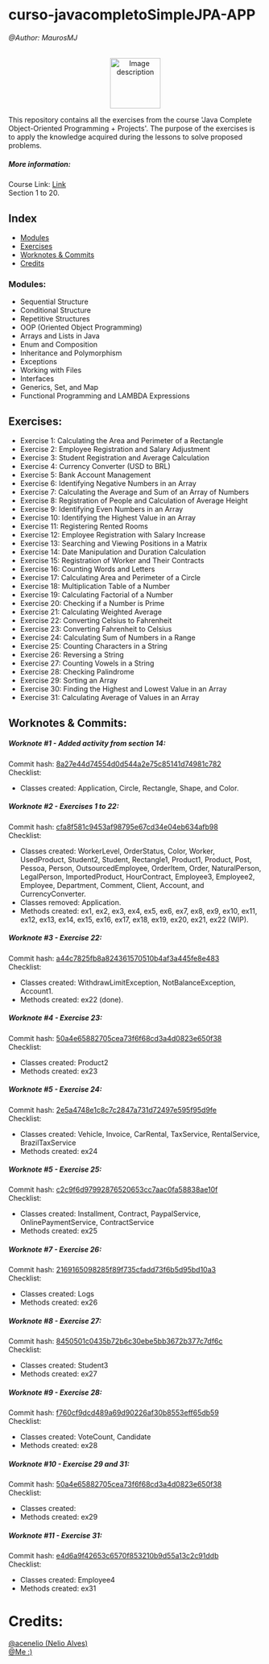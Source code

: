 # curso-javacompletoSimpleJPA-APP

###### @Author: MaurosMJ
<div style="text-align:center;">
    <img src="https://cdn.iconscout.com/icon/free/png-256/free-java-2038875-1720088.png?f=webp" alt="Image description" width="100" height="100">
</div>

This repository contains all the exercises from the course 'Java Complete Object-Oriented Programming + Projects'. The purpose of the exercises is to apply the knowledge acquired during the lessons to solve proposed problems.

##### More information:
Course Link: [Link](https://www.udemy.com/course/java-curso-completo)  
Section 1 to 20.

## Index

- [Modules](#Modules)
- [Exercises](#Exercises)
- [Worknotes & Commits](#Worknotes-&-Commits)
- [Credits](#Credits)

### Modules:
- Sequential Structure
- Conditional Structure
- Repetitive Structures
- OOP (Oriented Object Programming)
- Arrays and Lists in Java
- Enum and Composition
- Inheritance and Polymorphism
- Exceptions
- Working with Files
- Interfaces
- Generics, Set, and Map
- Functional Programming and LAMBDA Expressions

## Exercises:

- Exercise 1: Calculating the Area and Perimeter of a Rectangle
- Exercise 2: Employee Registration and Salary Adjustment
- Exercise 3: Student Registration and Average Calculation
- Exercise 4: Currency Converter (USD to BRL)
- Exercise 5: Bank Account Management
- Exercise 6: Identifying Negative Numbers in an Array
- Exercise 7: Calculating the Average and Sum of an Array of Numbers
- Exercise 8: Registration of People and Calculation of Average Height
- Exercise 9: Identifying Even Numbers in an Array
- Exercise 10: Identifying the Highest Value in an Array
- Exercise 11: Registering Rented Rooms
- Exercise 12: Employee Registration with Salary Increase
- Exercise 13: Searching and Viewing Positions in a Matrix
- Exercise 14: Date Manipulation and Duration Calculation
- Exercise 15: Registration of Worker and Their Contracts
- Exercise 16: Counting Words and Letters
- Exercise 17: Calculating Area and Perimeter of a Circle
- Exercise 18: Multiplication Table of a Number
- Exercise 19: Calculating Factorial of a Number
- Exercise 20: Checking if a Number is Prime
- Exercise 21: Calculating Weighted Average
- Exercise 22: Converting Celsius to Fahrenheit
- Exercise 23: Converting Fahrenheit to Celsius
- Exercise 24: Calculating Sum of Numbers in a Range
- Exercise 25: Counting Characters in a String
- Exercise 26: Reversing a String
- Exercise 27: Counting Vowels in a String
- Exercise 28: Checking Palindrome
- Exercise 29: Sorting an Array
- Exercise 30: Finding the Highest and Lowest Value in an Array
- Exercise 31: Calculating Average of Values in an Array

## Worknotes & Commits:

##### Worknote #1 - Added activity from section 14:
Commit hash: [8a27e44d74554d0d544a2e75c85141d74981c782](https://github.com/MaurosMJ/curso-javacompletoExercicios/commit/8a27e44d74554d0d544a2e75c85141d74981c782)  
Checklist:
* Classes created: Application, Circle, Rectangle, Shape, and Color.

##### Worknote #2 - Exercises 1 to 22:
Commit hash: [cfa8f581c9453af98795e67cd34e04eb634afb98](https://github.com/MaurosMJ/curso-javacompletoExercicios/commit/cfa8f581c9453af98795e67cd34e04eb634afb98)  
Checklist:
* Classes created: WorkerLevel, OrderStatus, Color, Worker, UsedProduct, Student2, Student, Rectangle1, Product1, Product, Post, Pessoa, Person, OutsourcedEmployee, OrderItem, Order, NaturalPerson, LegalPerson, ImportedProduct, HourContract, Employee3, Employee2, Employee, Department, Comment, Client, Account, and CurrencyConverter.
* Classes removed: Application.
* Methods created: ex1, ex2, ex3, ex4, ex5, ex6, ex7, ex8, ex9, ex10, ex11, ex12, ex13, ex14, ex15, ex16, ex17, ex18, ex19, ex20, ex21, ex22 (WIP).

##### Worknote #3 - Exercise 22:
Commit hash: [a44c7825fb8a824361570510b4af3a445fe8e483](https://github.com/MaurosMJ/curso-javacompletoExercicios/commit/a44c7825fb8a824361570510b4af3a445fe8e483)  
Checklist:
* Classes created: WithdrawLimitException, NotBalanceException, Account1.
* Methods created: ex22 (done).

##### Worknote #4 - Exercise 23:
Commit hash: [50a4e65882705cea73f6f68cd3a4d0823e650f38](https://github.com/MaurosMJ/curso-javacompletoExercicios/commit/50a4e65882705cea73f6f68cd3a4d0823e650f38)  
Checklist:
* Classes created: Product2
* Methods created: ex23

##### Worknote #5 - Exercise 24:
Commit hash: [2e5a4748e1c8c7c2847a731d72497e595f95d9fe](https://github.com/MaurosMJ/curso-javacompletoExercicios/commit/2e5a4748e1c8c7c2847a731d72497e595f95d9fe)  
Checklist:
* Classes created: Vehicle, Invoice, CarRental, TaxService, RentalService, BrazilTaxService
* Methods created: ex24

##### Worknote #5 - Exercise 25:
Commit hash: [c2c9f6d97992876520653cc7aac0fa58838ae10f](https://github.com/MaurosMJ/curso-javacompletoExercicios/commit/c2c9f6d97992876520653cc7aac0fa58838ae10f)  
Checklist:
* Classes created: Installment, Contract, PaypalService, OnlinePaymentService, ContractService
* Methods created: ex25

##### Worknote #7 - Exercise 26:
Commit hash: [2169165098285f89f735cfadd73f6b5d95bd10a3](https://github.com/MaurosMJ/curso-javacompletoExercicios/commit/2169165098285f89f735cfadd73f6b5d95bd10a3)  
Checklist:
* Classes created: Logs
* Methods created: ex26

##### Worknote #8 - Exercise 27:
Commit hash: [8450501c0435b72b6c30ebe5bb3672b377c7df6c](https://github.com/MaurosMJ/curso-javacompletoExercicios/commit/8450501c0435b72b6c30ebe5bb3672b377c7df6c)  
Checklist:
* Classes created: Student3 
* Methods created: ex27

##### Worknote #9 - Exercise 28:
Commit hash: [f760cf9dcd489a69d90226af30b8553eff65db59](https://github.com/MaurosMJ/curso-javacompletoExercicios/commit/f760cf9dcd489a69d90226af30b8553eff65db59)  
Checklist:
* Classes created: VoteCount, Candidate
* Methods created: ex28

##### Worknote #10 - Exercise 29 and 31:
Commit hash: [50a4e65882705cea73f6f68cd3a4d0823e650f38](https://github.com/MaurosMJ/curso-javacompletoExercicios/commit/50a4e65882705cea73f6f68cd3a4d0823e650f38)  
Checklist:
* Classes created:
* Methods created: ex29

##### Worknote #11 - Exercise 31:
Commit hash: [e4d6a9f42653c6570f853210b9d55a13c2c91ddb](https://github.com/MaurosMJ/curso-javacompletoExercicios/commit/e4d6a9f42653c6570f853210b9d55a13c2c91ddb)  
Checklist:
* Classes created: Employee4
* Methods created: ex31

# Credits:
[@acenelio (Nelio Alves)](https://github.com/acenelio)  
[@Me :)](https://github.com/MaurosMJ)
